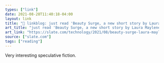 ```yaml
---
types: ["link"]
date: 2021-08-28T11:40:18-04:00
layout: link
title: "🔗 linkblog: just read 'Beauty Surge, a new short story by Laura Maylene Walter.'"
art_title: "just read 'Beauty Surge, a new short story by Laura Maylene Walter."
art_link: "https://slate.com/technology/2021/08/beauty-surge-laura-maylene-walter-short-story.html?via=rss"
source: ["slate.com"]
tags: ["reading"]
---
```

Very interesting speculative fiction.
